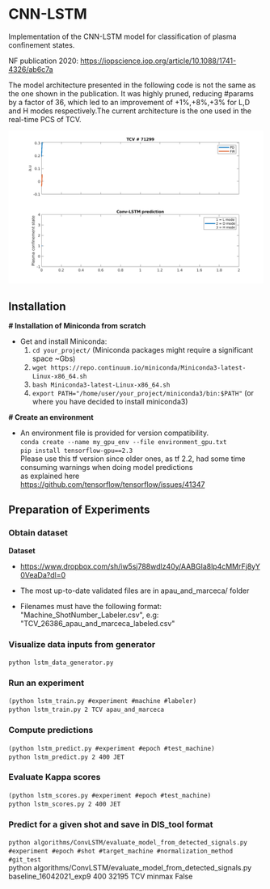 # CNN-LSTM

Implementation of the CNN-LSTM model for classification of plasma confinement states.

NF publication 2020: 
https://iopscience.iop.org/article/10.1088/1741-4326/ab6c7a

The model architecture presented in the following code is not the same as the one shown in the publication.
It was highly pruned, reducing #params by a factor of 36, which led to an improvement of +1%,+8%,+3% for L,D and H modes respectively.The current architecture is the one used in the real-time PCS of TCV.

<p align="center"> 
    <img width="800" src="./myanimation.gif" alt="Conv-LSTM Real-Time Predictions in TCV">
</p>

## Installation

<b># Installation of Miniconda from scratch</b>
- Get and install Miniconda:
    1. `cd your_project/` (Miniconda packages might require a significant space ~Gbs)
    1. `wget https://repo.continuum.io/miniconda/Miniconda3-latest-Linux-x86_64.sh`
    2. `bash Miniconda3-latest-Linux-x86_64.sh`
    3. `export PATH="/home/user/your_project/miniconda3/bin:$PATH"` (or where you have decided to install miniconda3)

<b># Create an environment</b>
- An environment file is provided for version compatibility.\
`conda create --name my_gpu_env --file environment_gpu.txt`\
`pip install tensorflow-gpu==2.3`\
Please use this tf version since older ones, as tf 2.2, had some time consuming warnings when doing model predictions\
as explained here https://github.com/tensorflow/tensorflow/issues/41347

## Preparation of Experiments
### Obtain dataset

<b>Dataset</b>
* https://www.dropbox.com/sh/iw5sj788wdlz40y/AABGIa8lp4cMMrFj8yY0VeaDa?dl=0
- The most up-to-date validated files are in apau_and_marceca/ folder

- Filenames must have the following format: "Machine_ShotNumber_Labeler.csv", e.g: "TCV_26386_apau_and_marceca_labeled.csv"

### Visualize data inputs from generator
`python lstm_data_generator.py`

### Run an experiment
`(python lstm_train.py #experiment #machine #labeler)`\
`python lstm_train.py 2 TCV apau_and_marceca`

### Compute predictions
`(python lstm_predict.py #experiment #epoch #test_machine)`\
`python lstm_predict.py 2 400 JET`

### Evaluate Kappa scores
`(python lstm_scores.py #experiment #epoch #test_machine)`\
`python lstm_scores.py 2 400 JET`

### Predict for a given shot and save in DIS_tool format
`python algorithms/ConvLSTM/evaluate_model_from_detected_signals.py #experiment #epoch #shot #target_machine #normalization_method #git_test`\
python algorithms/ConvLSTM/evaluate_model_from_detected_signals.py baseline_16042021_exp9 400 32195 TCV minmax False
